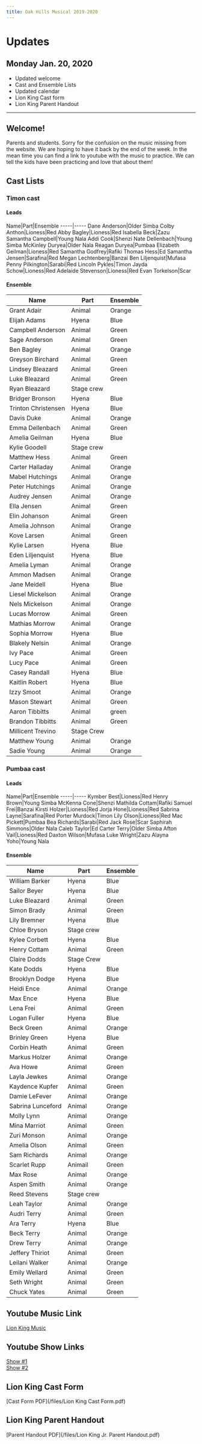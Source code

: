 ```yaml
---
title: Oak Hills Musical 2019-2020
---
```


<div class="updates" markdown="1">

# Updates
## Monday Jan. 20, 2020
* Updated welcome
* Cast and Ensemble Lists
* Updated calendar
* Lion King Cast form
* Lion King Parent Handout

</div>

-----------

## Welcome!
Parents and students. Sorry for the confusion on the music missing from the website. We are hoping to have it back by the end of the week. In the mean time you can find a link to youtube with the music to practice. We can tell the kids have been practicing and love that about them!

## Cast Lists

### Timon cast

#### Leads

Name|Part|Ensemble
-----|-----
Dane Anderson|Older Simba
Colby Anthon|Lioness|Red
Abby Bagley|Lioness|Red
Isabella Beck|Zazu
Samantha Campbell|Young Nala
Addi Cook|Shenzi
Nate Dellenbach|Young Simba
McKinley Duryea|Older Nala
Reagan Duryea|Pumbaa
Elizabeth Geilman|Lioness|Red
Samantha Godfrey|Rafiki
Thomas Hess|Ed
Samantha Jensen|Sarafina|Red
Megan Lechtenberg|Banzai
Ben Liljenquist|Mufasa
Penny Pilkington|Sarabi|Red
Lincoln Pykles|Timon
Jayda Schow|Lioness|Red
Adelaide Stevenson|Lioness|Red
Evan Torkelson|Scar

#### Ensemble

Name|Part|Ensemble
-----|-----|-----
Grant Adair|Animal|Orange
Elijah Adams|Hyena|Blue
Campbell Anderson|Animal|Green
Sage Anderson|Animal|Green
Ben Bagley|Animal|Orange
Greyson Birchard|Animal|Green
Lindsey Bleazard|Animal|Green
Luke Bleazard|Animal|Green
Ryan Bleazard|Stage crew|
Bridger Bronson|Hyena|Blue
Trinton Christensen|Hyena|Blue
Davis Duke|Animal|Orange
Emma Dellenbach|Animal|Green
Amelia Geilman|Hyena|Blue
Kylie Goodell|Stage crew|
Matthew Hess|Animal|Green
Carter Halladay|Animal|Orange
Mabel Hutchings|Animal|Orange
Peter Hutchings|Animal|Orange
Audrey Jensen|Animal|Orange
Ella Jensen|Animal|Green
Elin Johanson|Animal|Green
Amelia Johnson|Animal|Orange
Kove Larsen|Animal|Green
Kylie Larsen|Hyena|Blue
Eden Liljenquist|Hyena|Blue
Amelia Lyman|Animal|Orange
Ammon Madsen|Animal|Orange
Jane Meidell|Hyena|Blue
Liesel Mickelson|Animal|Orange
Nels Mickelson|Animal|Orange
Lucas Morrow|Animal|Green
Mathias Morrow|Animal|Orange
Sophia Morrow|Hyena|Blue
Blakely Nelsin|Animal|Orange
Ivy Pace|Animal|Green
Lucy Pace|Animal|Green
Casey Randall|Hyena|Blue
Kaitlin Robert|Hyena|Blue
Izzy Smoot|Animal|Orange
Mason Stewart|Animal|Green
Aaron Tibbitts|Animal|green
Brandon Tibbitts|Animal|Green
Millicent Trevino|Stage Crew
Matthew Young|Animal|Orange
Sadie Young|Animal|Orange

### Pumbaa cast

#### Leads

Name|Part|Ensemble
-----|-----
Kymber Best|Lioness|Red
Henry Brown|Young Simba
McKenna Cone|Shenzi
Mathilda Cottam|Rafiki
Samuel Frei|Banzai
Kirsti Holzer|Lioness|Red
Jorja Hone|Lioness|Red
Sabrina Layne|Sarafina|Red
Porter Murdock|Timon
Lily Olson|Lioness|Red
Mac Pickett|Pumbaa
Bea Richards|Sarabi|Red
Jack Rose|Scar
Saphirah Simmons|Older Nala
Caleb Taylor|Ed
Carter Terry|Older Simba
Afton Vail|Lioness|Red
Daxton Wilson|Mufasa
Luke Wright|Zazu
Alayna Yoho|Young Nala

#### Ensemble

Name|Part|Ensemble
-----|-----|-----
William Barker|Hyena|Blue
Sailor Beyer|Hyena|Blue
Luke Bleazard|Animal|Green
Simon Brady|Animal|Green
Lily Bremner|Hyena|Blue
Chloe Bryson|Stage crew|
Kylee Corbett|Hyena|Blue
Henry Cottam|Animal|Green
Claire Dodds|Stage Crew
Kate Dodds|Hyena|Blue
Brooklyn Dodge|Hyena|Blue
Heidi Ence|Animal|Orange
Max Ence|Hyena|Blue
Lena Frei|Animal|Green
Logan Fuller|Hyena|Blue
Beck Green|Animal|Orange
Brinley Green|Hyena|Blue
Corbin Heath|Animal|Green
Markus Holzer|Animal|Orange
Ava Howe|Animal|Green
Layla Jewkes|Animal|Orange
Kaydence Kupfer|Animal|Green
Damie LeFever|Animal|Orange
Sabrina Lunceford|Animal|Orange
Molly Lynn|Animal|Orange
Mina Marriot|Animal|Green
Zuri Monson|Animal|Orange
Amelia Olson|Animal|Green
Sam Richards|Animal|Orange
Scarlet Rupp|Animail|Green
Max Rose|Animal|Orange
Aspen Smith|Animal|Orange
Reed Stevens|Stage crew|
Leah Taylor|Animal|Orange
Audri Terry|Animal|Green
Ara Terry|Hyena|Blue
Beck Terry|Animal|Orange
Drew Terry|Animal|Orange
Jeffery Thiriot|Animal|Green
Leilani Walker|Animal|Orange
Emily Wellard|Animal|Green
Seth Wright|Animal|Green
Chuck Yates|Animal|Green

## Youtube Music Link
[Lion King Music](https://www.youtube.com/watch?v=ET8WA9rlEIU&list=PLLb1A1sS2On9zLgW9Drfbo4s6jMSHQqiY)

## Youtube Show Links
[Show #1](https://youtu.be/C-kFHX88Rhk)<br/>
[Show #2](https://youtu.be/3_-Uxp4sZQg)

## Lion King Cast Form
[Cast Form PDF](/files/Lion King Cast Form.pdf)

## Lion King Parent Handout
[Parent Handout PDF](/files/Lion King Jr. Parent Handout.pdf)

<script>
var els = document.querySelectorAll('div.audio-player');
for (i=0; i < els.length; i++) {
  var element = els[i];
  element.dataset.index = i;

  var auditionLink = document.createElement('a');
  auditionLink.innerHTML = 'Cue for Audition';
  auditionLink.onclick = function() {
    var audioTag = Array.from(this.parentNode.getElementsByTagName('audio'));
    var visible = audioTag.filter(function(tag) {
      return tag.style.display != 'none';
    })[0];
    visible.currentTime = this.parentNode.dataset.auditionStartAt;
  }

  var audioTagA = document.createElement('audio');
  audioTagA.src = "/files/Guide Vocals/" + element.dataset.file;
  audioTagA.className = "vocals";
  audioTagA.preload = 'metadata';
  audioTagA.controls = true;

  var audioTagB = document.createElement('audio');
  audioTagB.src = "/files/Performance Tracks/" + element.dataset.file;
  audioTagB.className = "performance";
  audioTagB.preload = 'metadata';
  audioTagB.controls = true;

  audioTagA.onplay = audioTagB.onplay = function() {
    var other = this.parentNode.querySelector("audio:not(." + this.className +")");
    if (other.paused)
      other.play();
  }

  var vocalsSelection = document.createElement('select');
  vocalsSelection.innerHTML = '<option value="vocals">With Vocals</option><option value="performance">No Vocals</option>'

  vocalsSelection.onchange = function() {
    var toShow = this.parentNode.querySelector('audio.' + this.value);
    var toHide = this.parentNode.querySelector("audio:not(." + toShow.className +")");

    if (!toHide.paused)
      toShow.play();
    toShow.currentTime = toHide.currentTime;
    toShow.muted = false;
    toHide.muted = true;
    toHide.pause();

    toShow.style.display = "";
    toHide.style.display = "none";
  }


  if (element.dataset.auditionStartAt) {
    element.appendChild(auditionLink);
  }
  element.appendChild(vocalsSelection);
  element.appendChild(audioTagA);
  element.appendChild(audioTagB);
  vocalsSelection.onchange();
}
</script>
